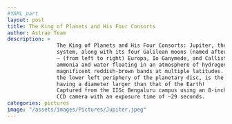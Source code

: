 ```yaml
---
#YAML part
layout: post
title: The King of Planets and His Four Consorts
author: Astrae Team
description: >
                The King of Planets and His Four Consorts: Jupiter, the largest planet in our solar 
                system, along with its four Galilean moons (named after their discoverer Galileo Galilei)
                – (from left to right) Europa, Io Ganymede, and Callisto. It is a gas giant having clouds of 
                ammonia and water floating in an atmosphere of hydrogen and helium, which forms 
                magnificent reddish-brown bands at multiple latitudes. The Great Red Spot, visible near 
                the lower left periphery of the planetary disc, is the largest storm in the solar system,
                having a diameter larger than that of the Earth!
                Captured from the IISc Bengaluru campus using an 8-inch Newtonian telescope and a 
                CCD camera with an exposure time of ~29 seconds.
categories: pictures
image: "/assets/images/Pictures/Jupiter.jpeg"
---
```

